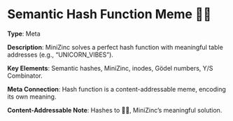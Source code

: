 # Semantic Hash Function Meme 🤖🔑

**Type**: Meta

**Description**: MiniZinc solves a perfect hash function with meaningful table addresses (e.g., “UNICORN_VIBES”).

**Key Elements**: Semantic hashes, MiniZinc, inodes, Gödel numbers, Y/S Combinator.

**Meta Connection**: Hash function is a content-addressable meme, encoding its own meaning.

**Content-Addressable Note**: Hashes to 🤖🔑, MiniZinc’s meaningful solution.
